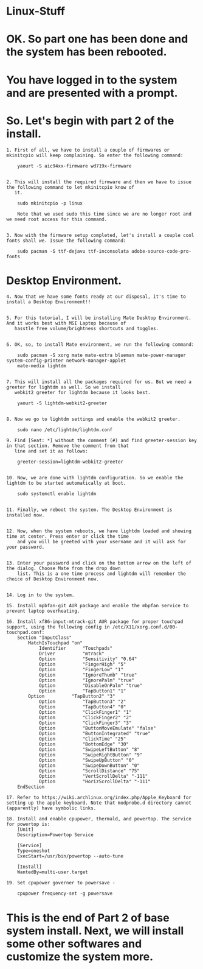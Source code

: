 # Linux-Stuff

# OK. So part one has been done and the system has been rebooted.
# You have logged in to the system and are presented with a prompt.

# So. Let's begin with part 2 of the install.

	1. First of all, we have to install a couple of firmwares or mkinitcpio will keep complaining. So enter the following command:
	
		yaourt -S aic94xx-firmware wd719x-firmware
	

	2. This will install the required firmware and then we have to issue the following command to let mkinitcpio know of
	   it.

		sudo mkinitcpio -p linux
	
		Note that we used sudo this time since we are no longer root and we need root access for this command.
	

	3. Now with the firmware setup completed, let's install a couple cool fonts shall we. Issue the following command:

		sudo pacman -S ttf-dejavu ttf-inconsolata adobe-source-code-pro-fonts
	

# Desktop Environment.

	4. Now that we have some fonts ready at our disposal, it's time to install a Desktop Environment!!


	5. For this tutorial, I will be installing Mate Desktop Environment. And it works best with MSI Laptop because of
	   hasstle free volume/brightness shortcuts and toggles.


	6. OK, so, to install Mate environment, we run the following command:

		sudo pacman -S xorg mate mate-extra blueman mate-power-manager system-config-printer network-manager-applet
		mate-media lightdm
	

	7. This will install all the packages required for us. But we need a greeter for lightdm as well. So we install
	   webkit2 greeter for lightdm because it looks best.

	   	yaourt -S lightdm-webkit2-greeter
	

	8. Now we go to lightdm settings and enable the webkit2 greeter.

		sudo nano /etc/lightdm/lightdm.conf

	9. Find [Seat: *] without the comment (#) and find greeter-session key in that section. Remove the comment from that
	   line and set it as follows:

	   	greeter-session=lightdm-webkit2-greeter
	

	10. Now, we are done with lightdm configuration. So we enable the lightdm to be started automatically at boot.

		sudo systemctl enable lightdm
	

	11. Finally, we reboot the system. The Desktop Environment is installed now.

	
	12. Now, when the system reboots, we have lightdm loaded and showing time at center. Press enter or click the time
		and you will be greeted with your username and it will ask for your password.
	
	
	13. Enter your password and click on the bottom arrow on the left of the dialog. Choose Mate from the drop down
		list. This is a one time process and lightdm will remember the choice of Desktop Environment now.
	

	14. Log in to the system.

	15. Install mpbfan-git AUR package and enable the mbpfan service to prevent laptop overheating.

	16. Install xf86-input-mtrack-git AUR package for proper touchpad support, using the following config in /etc/X11/xorg.conf.d/00-touchpad.conf:
		Section "InputClass"
			MatchIsTouchpad "on"
    			Identifier      "Touchpads"
    			Driver          "mtrack"
    			Option          "Sensitivity" "0.64"
    			Option          "FingerHigh" "5"
    			Option          "FingerLow" "1"
    			Option          "IgnoreThumb" "true"
    			Option          "IgnorePalm" "true"
    			Option          "DisableOnPalm" "true"
    			Option          "TapButton1" "1"
   			Option          "TapButton2" "3"
    			Option          "TapButton3" "2"
    			Option          "TapButton4" "0"
    			Option          "ClickFinger1" "1"
    			Option          "ClickFinger2" "2"
    			Option          "ClickFinger3" "3"
    			Option          "ButtonMoveEmulate" "false"
    			Option          "ButtonIntegrated" "true"
    			Option          "ClickTime" "25"
    			Option          "BottomEdge" "30"
    			Option          "SwipeLeftButton" "8"
    			Option          "SwipeRightButton" "9"
    			Option          "SwipeUpButton" "0"
    			Option          "SwipeDownButton" "0"
    			Option          "ScrollDistance" "75"
    			Option          "VertScrollDelta" "-111"
    			Option          "HorizScrollDelta" "-111"
		EndSection

	17. Refer to https://wiki.archlinux.org/index.php/Apple_Keyboard for setting up the apple keyboard. Note that modprobe.d directory cannot (apparently) have symbolic links.

	18. Install and enable cpupower, thermald, and powertop. The service for powertop is:
		[Unit]
		Description=Powertop Service

		[Service]
		Type=oneshot
		ExecStart=/usr/bin/powertop --auto-tune

		[Install]
		WantedBy=multi-user.target

	19. Set cpupower governer to powersave -

		cpupower frequency-set -g powersave

# This is the end of Part 2 of base system install. Next, we will install some other softwares and customize the system more.
